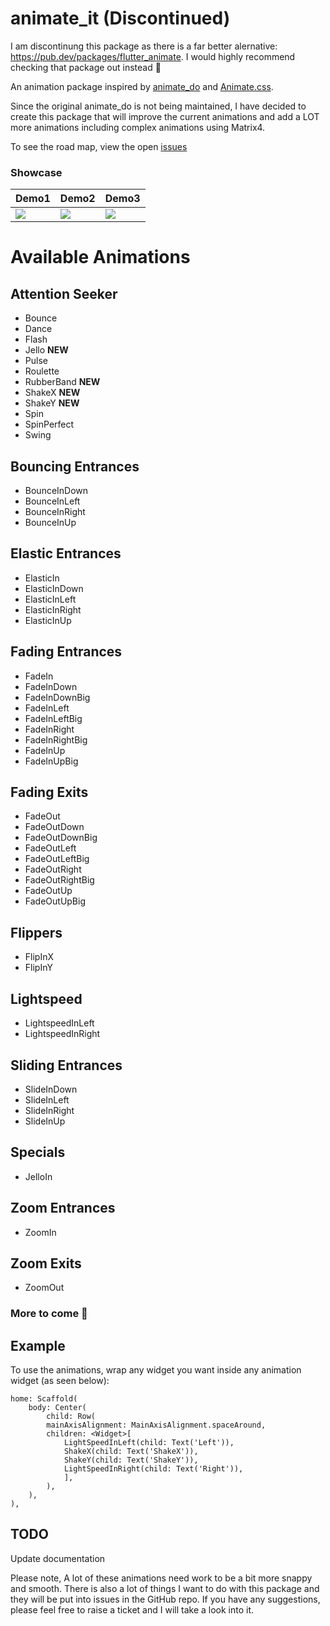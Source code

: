 # animate_it (Discontinued)

I am discontinung this package as there is a far better alernative: https://pub.dev/packages/flutter_animate. I would highly recommend checking that package out instead 🙂

An animation package inspired by [animate_do](https://github.com/Klerith/animate_do_package) and [Animate.css](https://daneden.github.io/animate.css/).

Since the original animate_do is not being maintained, I have decided to create this package that will improve the current animations and add a LOT more animations including complex animations using Matrix4.

To see the road map, view the open [issues](https://github.com/LukeMoody01/animate_it/issues)

### Showcase

| Demo1                                                                      | Demo2                                                                     | Demo3                                                                     |
| -------------------------------------------------------------------------- | ------------------------------------------------------------------------- | ------------------------------------------------------------------------- |
| ![](https://github.com/LukeMoody01/animate_it/blob/master/media/intro.gif) | ![](https://github.com/LukeMoody01/animate_it/blob/master/media/list.gif) | ![](https://github.com/LukeMoody01/animate_it/blob/master/media/grid.gif) |

# Available **Animations**

## Attention Seeker

- Bounce
- Dance
- Flash
- Jello **NEW**
- Pulse
- Roulette
- RubberBand **NEW**
- ShakeX **NEW**
- ShakeY **NEW**
- Spin
- SpinPerfect
- Swing

## Bouncing Entrances

- BounceInDown
- BounceInLeft
- BounceInRight
- BounceInUp

## Elastic Entrances

- ElasticIn
- ElasticInDown
- ElasticInLeft
- ElasticInRight
- ElasticInUp

## Fading Entrances

- FadeIn
- FadeInDown
- FadeInDownBig
- FadeInLeft
- FadeInLeftBig
- FadeInRight
- FadeInRightBig
- FadeInUp
- FadeInUpBig

## Fading Exits

- FadeOut
- FadeOutDown
- FadeOutDownBig
- FadeOutLeft
- FadeOutLeftBig
- FadeOutRight
- FadeOutRightBig
- FadeOutUp
- FadeOutUpBig

## Flippers

- FlipInX
- FlipInY

## Lightspeed

- LightspeedInLeft
- LightspeedInRight

## Sliding Entrances

- SlideInDown
- SlideInLeft
- SlideInRight
- SlideInUp

## Specials

- JelloIn

## Zoom Entrances

- ZoomIn

## Zoom Exits

- ZoomOut

### More to come 💪

## Example

To use the animations, wrap any widget you want inside any animation widget (as seen below):

```
home: Scaffold(
    body: Center(
        child: Row(
        mainAxisAlignment: MainAxisAlignment.spaceAround,
        children: <Widget>[
            LightSpeedInLeft(child: Text('Left')),
            ShakeX(child: Text('ShakeX')),
            ShakeY(child: Text('ShakeY')),
            LightSpeedInRight(child: Text('Right')),
            ],
        ),
    ),
),

```

## TODO

Update documentation

Please note, A lot of these animations need work to be a bit more snappy and smooth.
There is also a lot of things I want to do with this package and they will be put into issues in the GitHub repo.
If you have any suggestions, please feel free to raise a ticket and I will take a look into it.
